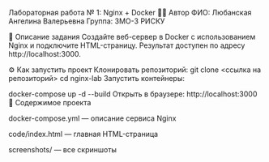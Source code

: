 Лабораторная работа № 1: Nginx + Docker
👩‍💻 Автор
ФИО: Любанская Ангелина Валерьевна
Группа: 3МО-3 РИСКУ

📌 Описание задания
Создайте веб-сервер в Docker с использованием Nginx и подключите HTML-страницу.
Результат доступен по адресу http://localhost:3000.

⚙️ Как запустить проект
Клонировать репозиторий:
git clone <ссылка на репозиторий>
cd nginx-lab
Запустить контейнеры:

docker-compose up -d --build
Открыть в браузере: http://localhost:3000 📂 Содержимое проекта

docker-compose.yml — описание сервиса Nginx

code/index.html — главная HTML-страница

screenshots/ — все скриншоты
